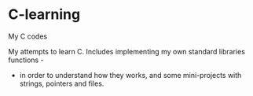 # C-learning
My C codes 

My attempts to learn C. Includes implementing my own standard libraries functions -
- in order to understand how they works, and some mini-projects with strings, pointers and files.
